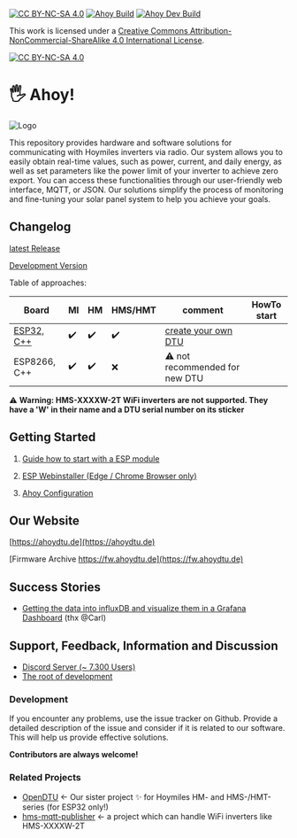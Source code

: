 [![CC BY-NC-SA 4.0][cc-by-nc-sa-shield]][cc-by-nc-sa]
[![Ahoy Build][release-action-badge]][release-action-link] [![Ahoy Dev Build][dev-action-badge]][dev-action-link]

This work is licensed under a
[Creative Commons Attribution-NonCommercial-ShareAlike 4.0 International License][cc-by-nc-sa].

[![CC BY-NC-SA 4.0][cc-by-nc-sa-image]][cc-by-nc-sa]

[cc-by-nc-sa]: https://creativecommons.org/licenses/by-nc-sa/4.0/deed.de
[cc-by-nc-sa-image]: https://licensebuttons.net/l/by-nc-sa/4.0/88x31.png
[cc-by-nc-sa-shield]: https://img.shields.io/badge/License-CC%20BY--NC--SA%204.0-lightgrey.svg

[release-action-badge]: https://github.com/lumapu/ahoy/actions/workflows/compile_release.yml/badge.svg
[release-action-link]: https://github.com/lumapu/ahoy/actions/workflows/compile_release.yml

[dev-action-badge]: https://github.com/lumapu/ahoy/actions/workflows/compile_development.yml/badge.svg
[dev-action-link]: https://github.com/lumapu/ahoy/actions/workflows/compile_development.yml


# 🖐 Ahoy!
![Logo](https://github.com/lumapu/ahoy/blob/main/doc/logo1_small.png?raw=true)

This repository provides hardware and software solutions for communicating with Hoymiles inverters via radio. Our system allows you to easily obtain real-time values, such as power, current, and daily energy, as well as set parameters like the power limit of your inverter to achieve zero export. You can access these functionalities through our user-friendly web interface, MQTT, or JSON. Our solutions simplify the process of monitoring and fine-tuning your solar panel system to help you achieve your goals.

## Changelog
[latest Release](https://github.com/lumapu/ahoy/blob/main/src/CHANGES.md)

[Development Version](https://github.com/lumapu/ahoy/blob/development03/src/CHANGES.md)


Table of approaches:

| Board  | MI | HM | HMS/HMT | comment | HowTo start |
| ------ | -- | -- | ------- | ------- | ---------- |
| [ESP32, C++](manual/Getting_Started.md) | ✔️ | ✔️ | ✔️ |  [create your own DTU](https://ahoydtu.de/getting_started/) |
| ESP8266, C++ | ✔️ | ✔️ | ❌ | ⚠️ not recommended for new DTU |


⚠️ **Warning: HMS-XXXXW-2T WiFi inverters are not supported. They have a 'W' in their name and a DTU serial number on its sticker**

## Getting Started
1. [Guide how to start with a ESP module](manual/Getting_Started.md)

2. [ESP Webinstaller (Edge / Chrome Browser only)](https://ahoydtu.de/web_install)

3. [Ahoy Configuration ](manual/ahoy_config.md)

## Our Website
[https://ahoydtu.de](https://ahoydtu.de)

[Firmware Archive https://fw.ahoydtu.de](https://fw.ahoydtu.de)

## Success Stories
- [Getting the data into influxDB and visualize them in a Grafana Dashboard](https://grafana.com/grafana/dashboards/16850-pv-power-ahoy/) (thx @Carl)

## Support, Feedback, Information and Discussion
- [Discord Server (~ 7.300 Users)](https://discord.gg/WzhxEY62mB)
- [The root of development](https://www.mikrocontroller.net/topic/525778)

### Development
If you encounter any problems, use the issue tracker on Github. Provide a detailed description of the issue and consider if it is related to our software. This will help us provide effective solutions.

**Contributors are always welcome!**

### Related Projects
- [OpenDTU](https://github.com/tbnobody/OpenDTU)
  <- Our sister project ✨ for Hoymiles HM- and HMS-/HMT-series (for ESP32 only!)
- [hms-mqtt-publisher](https://github.com/DennisOSRM/hms-mqtt-publisher)
  <- a project which can handle WiFi inverters like HMS-XXXXW-2T
